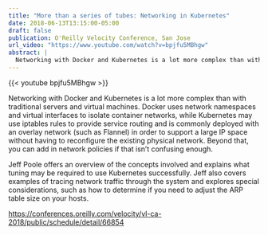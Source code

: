 ```yaml
---
title: "More than a series of tubes: Networking in Kubernetes"
date: 2018-06-13T13:15:00-05:00
draft: false
publication: O'Reilly Velocity Conference, San Jose
url_video: "https://www.youtube.com/watch?v=bpjfu5MBhgw"
abstract: |
  Networking with Docker and Kubernetes is a lot more complex than with traditional servers and virtual machines. Docker uses network namespaces and virtual interfaces to isolate container networks, while Kubernetes may use iptables rules to provide service routing and is commonly deployed with an overlay network (such as Flannel) in order to support a large IP space without having to reconfigure the existing physical network. Beyond that, you can add in network policies if that isn’t confusing enough.
---
```


{{< youtube bpjfu5MBhgw >}}
  
Networking with Docker and Kubernetes is a lot more complex than with traditional servers and virtual machines. Docker uses network namespaces and virtual interfaces to isolate container networks, while Kubernetes may use iptables rules to provide service routing and is commonly deployed with an overlay network (such as Flannel) in order to support a large IP space without having to reconfigure the existing physical network. Beyond that, you can add in network policies if that isn’t confusing enough.

Jeff Poole offers an overview of the concepts involved and explains what tuning may be required to use Kubernetes successfully. Jeff also covers examples of tracing network traffic through the system and explores special considerations, such as how to determine if you need to adjust the ARP table size on your hosts.


https://conferences.oreilly.com/velocity/vl-ca-2018/public/schedule/detail/66854
